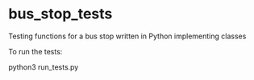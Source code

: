 # bus_stop_tests

Testing functions for a bus stop written in Python implementing classes

To run the tests: 

python3 run_tests.py

